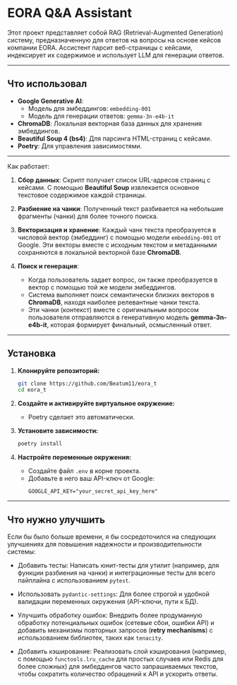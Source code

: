 # EORA Q&A Assistant

Этот проект представляет собой RAG (Retrieval-Augmented Generation) систему, предназначенную для ответов на вопросы на основе кейсов компании EORA. Ассистент парсит веб-страницы с кейсами, индексирует их содержимое и использует LLM для генерации ответов.

---

## Что использовал

* **Google Generative AI**:
    * Модель для эмбеддингов: `embedding-001`
    * Модель для генерации ответов: `gemma-3n-e4b-it`
* **ChromaDB**: Локальная векторная база данных для хранения эмбеддингов.
* **Beautiful Soup 4 (bs4)**: Для парсинга HTML-страниц с кейсами.
* **Poetry**: Для управления зависимостями.

---

Как работает:

1.  **Сбор данных**: Скрипт получает список URL-адресов страниц с кейсами. С помощью **Beautiful Soup** извлекается основное текстовое содержимое каждой страницы.

2.  **Разбиение на чанки**: Полученный текст разбивается на небольшие фрагменты (чанки) для более точного поиска.

3.  **Векторизация и хранение**: Каждый чанк текста преобразуется в числовой вектор (эмбеддинг) с помощью модели `embedding-001` от Google. Эти векторы вместе с исходным текстом и метаданными сохраняются в локальной векторной базе **ChromaDB**.

4.  **Поиск и генерация**:
    * Когда пользователь задает вопрос, он также преобразуется в вектор с помощью той же модели эмбеддингов.
    * Система выполняет поиск семантически близких векторов в **ChromaDB**, находя наиболее релевантные чанки текста.
    * Эти чанки (контекст) вместе с оригинальным вопросом пользователя отправляются в генеративную модель **gemma-3n-e4b-it**, которая формирует финальный, осмысленный ответ.

---

## Установка

1.  **Клонируйте репозиторий:**
    ```bash
    git clone https://github.com/Beatum11/eora_t
    cd eora_t
    ```

2.  **Создайте и активируйте виртуальное окружение:**
    * Poetry сделает это автоматически.

3.  **Установите зависимости:**
    ```bash
    poetry install
    ```

4.  **Настройте переменные окружения:**
    * Создайте файл `.env` в корне проекта.
    * Добавьте в него ваш API-ключ от Google:
        ```
        GOOGLE_API_KEY="your_secret_api_key_here"
        ```

---

## Что нужно улучшить

Если бы было больше времени, я бы сосредоточился на следующих улучшениях для повышения надежности и производительности системы:

* Добавить тесты: Написать юнит-тесты для утилит (например, для функции разбиения на чанки) и интеграционные тесты для всего пайплайна с использованием `pytest`.

* Использовать `pydantic-settings`: Для более строгой и удобной валидации переменных окружения (API-ключи, пути к БД).

* Улучшить обработку ошибок: Внедрить более продуманную обработку потенциальных ошибок (сетевые сбои, ошибки API) и добавить механизмы повторных запросов (**retry mechanisms**) с использованием библиотек, таких как `tenacity`.

* Добавить кэширование: Реализовать слой кэширования (например, с помощью `functools.lru_cache` для простых случаев или Redis для более сложных) для эмбеддингов часто запрашиваемых текстов, чтобы сократить количество обращений к API и ускорить ответы.
